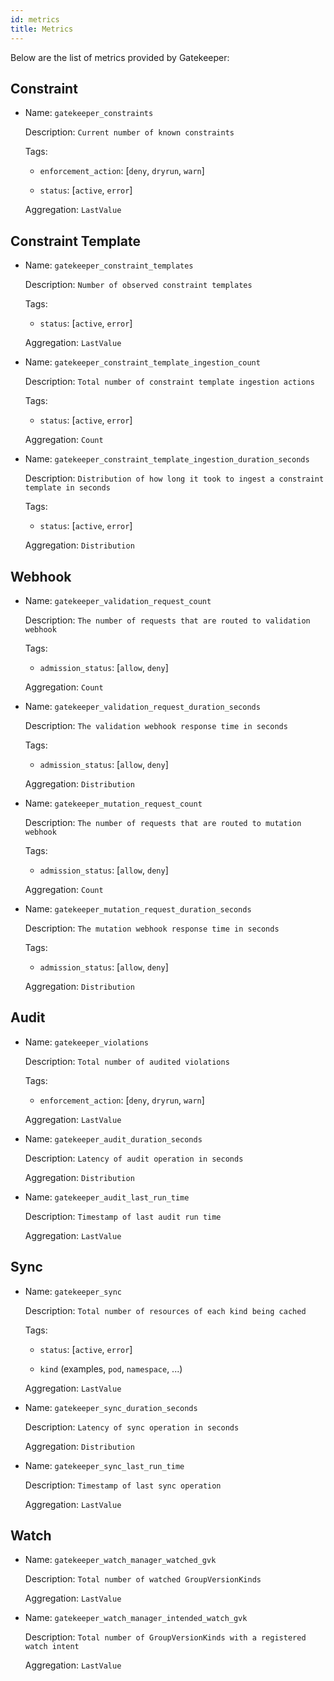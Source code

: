 ```yaml
---
id: metrics
title: Metrics
---
```


Below are the list of metrics provided by Gatekeeper:

## Constraint

- Name: `gatekeeper_constraints`

    Description: `Current number of known constraints`

    Tags:

    - `enforcement_action`: [`deny`, `dryrun`, `warn`]

    - `status`: [`active`, `error`]

    Aggregation: `LastValue`

## Constraint Template

- Name: `gatekeeper_constraint_templates`

    Description: `Number of observed constraint templates`

    Tags:

    - `status`: [`active`, `error`]

    Aggregation: `LastValue`

- Name: `gatekeeper_constraint_template_ingestion_count`

    Description: `Total number of constraint template ingestion actions`

    Tags:

    - `status`: [`active`, `error`]

    Aggregation: `Count`

- Name: `gatekeeper_constraint_template_ingestion_duration_seconds`

    Description: `Distribution of how long it took to ingest a constraint template in seconds`

    Tags:

    - `status`: [`active`, `error`]

    Aggregation: `Distribution`

## Webhook

- Name: `gatekeeper_validation_request_count`

    Description: `The number of requests that are routed to validation webhook`

    Tags:

    - `admission_status`: [`allow`, `deny`]

    Aggregation: `Count`

- Name: `gatekeeper_validation_request_duration_seconds`

    Description: `The validation webhook response time in seconds`

    Tags:

    - `admission_status`: [`allow`, `deny`]

    Aggregation: `Distribution`

- Name: `gatekeeper_mutation_request_count`

    Description: `The number of requests that are routed to mutation webhook`

    Tags:

    - `admission_status`: [`allow`, `deny`]

    Aggregation: `Count`

- Name: `gatekeeper_mutation_request_duration_seconds`

    Description: `The mutation webhook response time in seconds`

    Tags:

    - `admission_status`: [`allow`, `deny`]

    Aggregation: `Distribution`

## Audit

- Name: `gatekeeper_violations`

    Description: `Total number of audited violations`

    Tags:

    - `enforcement_action`: [`deny`, `dryrun`, `warn`]

    Aggregation: `LastValue`

- Name: `gatekeeper_audit_duration_seconds`

    Description: `Latency of audit operation in seconds`

    Aggregation: `Distribution`

- Name: `gatekeeper_audit_last_run_time`

    Description: `Timestamp of last audit run time`

    Aggregation: `LastValue`

## Sync

- Name: `gatekeeper_sync`

    Description: `Total number of resources of each kind being cached`

    Tags:

    - `status`: [`active`, `error`]

    - `kind` (examples, `pod`, `namespace`, ...)

    Aggregation: `LastValue`

- Name: `gatekeeper_sync_duration_seconds`

    Description: `Latency of sync operation in seconds`

    Aggregation: `Distribution`

- Name: `gatekeeper_sync_last_run_time`

    Description: `Timestamp of last sync operation`

    Aggregation: `LastValue`

## Watch

- Name: `gatekeeper_watch_manager_watched_gvk`

    Description: `Total number of watched GroupVersionKinds`

    Aggregation: `LastValue`

- Name: `gatekeeper_watch_manager_intended_watch_gvk`

    Description: `Total number of GroupVersionKinds with a registered watch intent`

    Aggregation: `LastValue`
